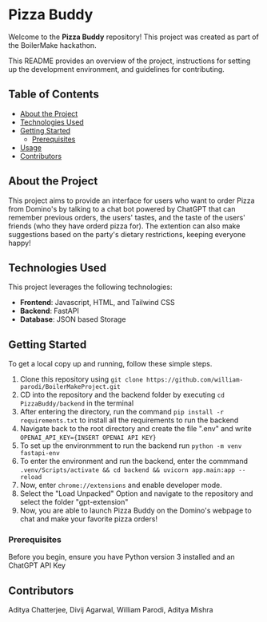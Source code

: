 # Pizza Buddy

Welcome to the **Pizza Buddy** repository! This project was created as part of the BoilerMake hackathon. 

This README provides an overview of the project, instructions for setting up the development environment, and guidelines for contributing.

## Table of Contents

- [About the Project](#about-the-project)
- [Technologies Used](#technologies-used)
- [Getting Started](#getting-started)
  - [Prerequisites](#prerequisites)
- [Usage](#usage)
- [Contributors](#contributors)

## About the Project

This project aims to provide an interface for users who want to order Pizza from Domino's by talking to a chat bot powered by ChatGPT that can remember previous orders, 
the users' tastes, and the taste of the users' friends (who they have orderd pizza for). The extention can also make suggestions based on the party's dietary restrictions, keeping everyone happy!

## Technologies Used

This project leverages the following technologies:

- **Frontend**: Javascript, HTML, and Tailwind CSS
- **Backend**: FastAPI
- **Database**: JSON based Storage

## Getting Started

To get a local copy up and running, follow these simple steps.

1. Clone this repository using `git clone https://github.com/william-parodi/BoilerMakeProject.git`
2. CD into the repository and the backend folder by executing `cd PizzaBuddy/backend` in the terminal
3. After entering the directory, run the command `pip install -r requirements.txt` to install all the requirements to run the backend
4. Navigate back to the root directory and create the file ".env" and write `OPENAI_API_KEY={INSERT OPENAI API KEY}`
5. To set up the environmment to run the backend run `python -m venv fastapi-env`
6. To enter the environment and run the backend, enter the commmand `.venv/Scripts/activate && cd backend && uvicorn app.main:app --reload`
7. Now, enter `chrome://extensions` and enable developer mode.
8. Select the "Load Unpacked" Option and navigate to the repository and select the folder "gpt-extension"
9. Now, you are able to launch Pizza Buddy on the Domino's webpage to chat and make your favorite pizza orders!

### Prerequisites

Before you begin, ensure you have Python version 3 installed and an ChatGPT API Key

## Contributors
Aditya Chatterjee, Divij Agarwal, William Parodi, Aditya Mishra
